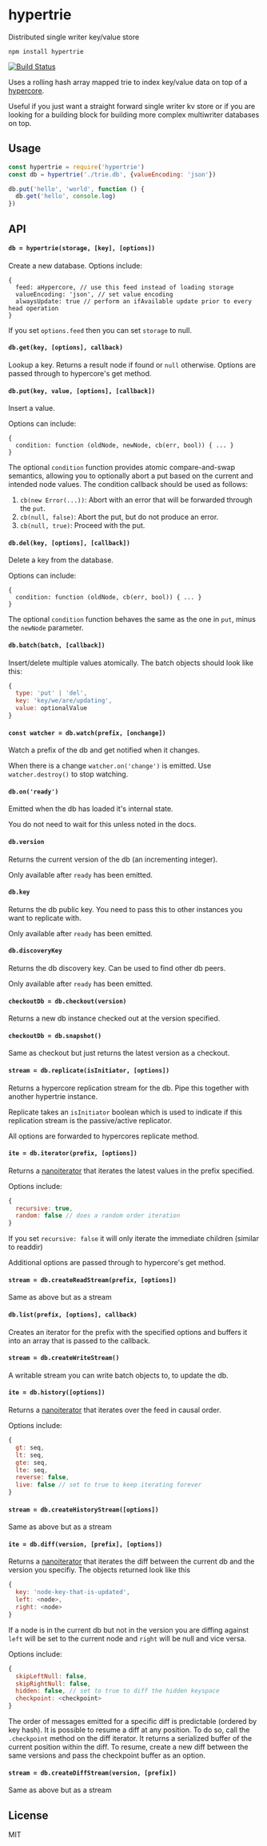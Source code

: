 # hypertrie

Distributed single writer key/value store

```
npm install hypertrie
```

[![Build Status](https://travis-ci.org/mafintosh/hypertrie.svg?branch=master)](https://travis-ci.org/mafintosh/hypertrie)

Uses a rolling hash array mapped trie to index key/value data on top of a [hypercore](https://github.com/mafintosh/hypercore).

Useful if you just want a straight forward single writer kv store or if you are looking for a building block for building more complex multiwriter databases on top.

## Usage

```js
const hypertrie = require('hypertrie')
const db = hypertrie('./trie.db', {valueEncoding: 'json'})

db.put('hello', 'world', function () {
  db.get('hello', console.log)
})
```

## API

#### `db = hypertrie(storage, [key], [options])`

Create a new database. Options include:

```
{
  feed: aHypercore, // use this feed instead of loading storage
  valueEncoding: 'json', // set value encoding
  alwaysUpdate: true // perform an ifAvailable update prior to every head operation
}
```

If you set `options.feed` then you can set `storage` to null.

#### `db.get(key, [options], callback)`

Lookup a key. Returns a result node if found or `null` otherwise.
Options are passed through to hypercore's get method.

#### `db.put(key, value, [options], [callback])`

Insert a value.

Options can include:
```
{
  condition: function (oldNode, newNode, cb(err, bool)) { ... } 
}
```
The optional `condition` function provides atomic compare-and-swap semantics, allowing you to optionally abort a put based on the current and intended node values.
The condition callback should be used as follows:
1. `cb(new Error(...))`: Abort with an error that will be forwarded through the `put`.
2. `cb(null, false)`: Abort the put, but do not produce an error.
3. `cb(null, true)`: Proceed with the put.

#### `db.del(key, [options], [callback])`

Delete a key from the database.

Options can include:
```
{
  condition: function (oldNode, cb(err, bool)) { ... }
}
```
The optional `condition` function behaves the same as the one in `put`, minus the `newNode` parameter.

#### `db.batch(batch, [callback])`

Insert/delete multiple values atomically.
The batch objects should look like this:

```js
{
  type: 'put' | 'del',
  key: 'key/we/are/updating',
  value: optionalValue
}
```

#### `const watcher = db.watch(prefix, [onchange])`

Watch a prefix of the db and get notified when it changes.

When there is a change `watcher.on('change')` is emitted.
Use `watcher.destroy()` to stop watching.

#### `db.on('ready')`

Emitted when the db has loaded it's internal state.

You do not need to wait for this unless noted in the docs.

#### `db.version`

Returns the current version of the db (an incrementing integer).

Only available after `ready` has been emitted.

#### `db.key`

Returns the db public key. You need to pass this to other instances
you want to replicate with.

Only available after `ready` has been emitted.

#### `db.discoveryKey`

Returns the db discovery key. Can be used to find other db peers.

Only available after `ready` has been emitted.

#### `checkoutDb = db.checkout(version)`

Returns a new db instance checked out at the version specified.

#### `checkoutDb = db.snapshot()`

Same as checkout but just returns the latest version as a checkout.

#### `stream = db.replicate(isInitiator, [options])`

Returns a hypercore replication stream for the db. Pipe this together with another hypertrie instance.

Replicate takes an `isInitiator` boolean which is used to indicate if this replication stream is the passive/active replicator.

All options are forwarded to hypercores replicate method.

#### `ite = db.iterator(prefix, [options])`

Returns a [nanoiterator](https://github.com/mafintosh/nanoiterator) that iterates
the latest values in the prefix specified.

Options include:

```js
{
  recursive: true,
  random: false // does a random order iteration
}
```

If you set `recursive: false` it will only iterate the immediate children (similar to readdir)

Additional options are passed through to hypercore's get method.

#### `stream = db.createReadStream(prefix, [options])`

Same as above but as a stream

#### `db.list(prefix, [options], callback)`

Creates an iterator for the prefix with the specified options and buffers it into an array that is passed to the callback.

#### `stream = db.createWriteStream()`

A writable stream you can write batch objects to, to update the db.

#### `ite = db.history([options])`

Returns a [nanoiterator](https://github.com/mafintosh/nanoiterator) that iterates over the feed in causal order.

Options include:

```js
{
  gt: seq,
  lt: seq,
  gte: seq,
  lte: seq,
  reverse: false,
  live: false // set to true to keep iterating forever
}
```

#### `stream = db.createHistoryStream([options])`

Same as above but as a stream

#### `ite = db.diff(version, [prefix], [options])`

Returns a [nanoiterator](https://github.com/mafintosh/nanoiterator) that iterates the diff between the current db and the version you specifiy. The objects returned look like this

```js
{
  key: 'node-key-that-is-updated',
  left: <node>,
  right: <node>
}
```

If a node is in the current db but not in the version you are diffing against
`left` will be set to the current node and `right` will be null and vice versa.

Options include:

```js
{
  skipLeftNull: false,
  skipRightNull: false,
  hidden: false, // set to true to diff the hidden keyspace
  checkpoint: <checkpoint>
}
```

The order of messages emitted for a specific diff is predictable (ordered by key hash). It is possible to resume a diff at any position. To do so, call the `.checkpoint` method on the diff iterator. It returns a serialized buffer of the current position within the diff. To resume, create a new diff between the same versions and pass the checkpoint buffer as an option.

#### `stream = db.createDiffStream(version, [prefix])`

Same as above but as a stream

## License

MIT
